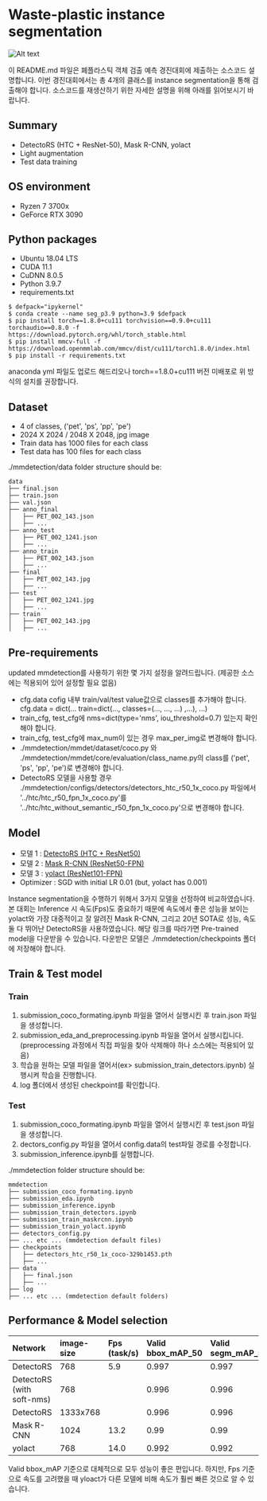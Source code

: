 # Waste-plastic instance segmentation

![Alt text](./samples/detectors.png?raw=true "Optional Title")

이 README.md 파일은 폐플라스틱 객체 검출 예측 경진대회에 제출하는 소스코드 설명합니다.
이번 경진대회에서는 총 4개의 클래스를 instance segmentation을 통해 검출해야 합니다.
소스코드를 재생산하기 위한 자세한 설명을 위해 아래를 읽어보시기 바랍니다.


## Summary
* DetectoRS (HTC + ResNet-50), Mask R-CNN, yolact
* Light augmentation 
* Test data training

## OS environment
- Ryzen 7 3700x
- GeForce RTX 3090 

## Python packages
- Ubuntu 18.04 LTS
- CUDA 11.1
- CuDNN 8.0.5
- Python 3.9.7
- requirements.txt
```
$ defpack="ipykernel"
$ conda create --name seg_p3.9 python=3.9 $defpack
$ pip install torch==1.8.0+cu111 torchvision==0.9.0+cu111 torchaudio==0.8.0 -f https://download.pytorch.org/whl/torch_stable.html
$ pip install mmcv-full -f https://download.openmmlab.com/mmcv/dist/cu111/torch1.8.0/index.html
$ pip install -r requirements.txt
```

anaconda yml 파일도 업로드 해드리오나 torch==1.8.0+cu111 버전 미배포로 위 방식의 설치를 권장합니다.

## Dataset
- 4 of classes, ('pet', 'ps', 'pp', 'pe')
- 2024 X 2024 / 2048 X 2048, jpg image
- Train data has 1000 files for each class
- Test data has 100 files for each class

./mmdetection/data folder structure should be:
```
data
├── final.json
├── train.json
├── val.json
├── anno_final
│   ├── PET_002_143.json
│   ├── ...
├── anno_test
│   ├── PET_002_1241.json
│   ├── ...
├── anno_train
│   ├── PET_002_143.json
│   ├── ...
├── final
│   ├── PET_002_143.jpg
│   ├── ...
├── test
│   ├── PET_002_1241.jpg
│   ├── ...
├── train
│   ├── PET_002_143.jpg
│   ├── ...
```

## Pre-requirements
updated mmdetection를 사용하기 위한 몇 가지 설정을 알려드립니다. 
(제공한 소스에는 적용되어 있어 설정할 필요 없음)

- cfg.data cofig 내부 train/val/test value값으로 classes를 추가해야 합니다. 
  cfg.data = dict(... train=dict(..., classes=(..., ..., ...) ,...), ...)
- train_cfg, test_cfg에 nms=dict(type='nms', iou_threshold=0.7) 있는지 확인해야 합니다. 
- train_cfg, test_cfg에 max_num이 있는 경우 max_per_img로 변경해야 합니다.
- ./mmdetection/mmdet/dataset/coco.py 와 ./mmdetection/mmdet/core/evaluation/class_name.py의 
  class를 ('pet', 'ps', 'pp', 'pe')로 변경해야 합니다.
- DetectoRS 모델을 사용할 경우 ./mmdetection/configs/detectors/detectors_htc_r50_1x_coco.py 파일에서
  '../htc/htc_r50_fpn_1x_coco.py'를 '../htc/htc_without_semantic_r50_fpn_1x_coco.py'으로 변경해야 합니다.

## Model
* 모델 1 : [DetectoRS (HTC + ResNet50)](https://github.com/open-mmlab/mmdetection/tree/master/configs/detectors)
* 모델 2 : [Mask R-CNN (ResNet50-FPN)](https://github.com/open-mmlab/mmdetection/tree/master/configs/mask_rcnn)
* 모델 3 : [yolact (ResNet101-FPN)](https://github.com/open-mmlab/mmdetection/tree/master/configs/yolact)
* Optimizer : SGD with initial LR 0.01 (but, yolact has 0.001)

Instance segmentation을 수행하기 위해서 3가지 모델을 선정하여 비교하였습니다.
본 대회는 Inference 시 속도(Fps)도 중요하기 때문에 속도에서 좋은 성능을 보이는 yolact와
가장 대중적이고 잘 알려진 Mask R-CNN, 그리고 20년 SOTA로 성능, 속도 둘 다 뛰어난 DetectoRS을 사용하였습니다.
해당 링크를 따라가면 Pre-trained model을 다운받을 수 있습니다. 
다운받은 모델은 ./mmdetection/checkpoints 폴더에 저장해야 합니다.

## Train & Test model

### Train
 
1. submission_coco_formating.ipynb 파일을 열어서 실행시킨 후 train.json 파일을 생성합니다.
2. submission_eda_and_preprocessing.ipynb 파일을 열어서 실행시킵니다.
   (preprocessing 과정에서 직접 파일을 찾아 삭제해야 하나 소스에는 적용되어 있음)
3. 학습을 원하는 모델 파일을 열어서(ex> submission_train_detectors.ipynb) 실행시켜 학습을 진행합니다.
4. log 폴더에서 생성된 checkpoint를 확인합니다.

### Test
1. submission_coco_formating.ipynb 파일을 열어서 실행시킨 후 test.json 파일을 생성합니다.
2. dectors_config.py 파일을 열어서 config.data의 test파일 경로를 수정합니다.
3. submission_inference.ipynb를 실행합니다.

./mmdetection folder structure should be:
```
mmdetection
├── submission_coco_formating.ipynb
├── submission_eda.ipynb
├── submission_inference.ipynb
├── submission_train_detectors.ipynb
├── submission_train_maskrcnn.ipynb
├── submission_train_yolact.ipynb
├── detectors_config.py
├── ... etc ... (mmdetection default files) 
├── checkpoints
│   ├── detectors_htc_r50_1x_coco-329b1453.pth
│   ├── ...
├── data
│   ├── final.json
│   ├── ...
├── log
├── ... etc ... (mmdetection default folders)
```

## Performance & Model selection
| Network                  | image-size | Fps (task/s) | Valid bbox_mAP_50 | Valid segm_mAP_50 |
|:-------------------------| :----------|:-------------|:------------------|:------------------|
| DetectoRS                | 768        | 5.9          | 0.997             | 0.997             |
| DetectoRS (with soft-nms)| 768        |              | 0.996             | 0.996             |
| DetectoRS                | 1333x768   |              | 0.996             | 0.996             |
| Mask R-CNN               | 1024       | 13.2         | 0.99              | 0.99              |
| yolact                   | 768        | 14.0         | 0.992             | 0.992             |

Valid bbox_mAP 기준으로 대체적으로 모두 성능이 좋은 편입니다.
하지만, Fps 기준으로 속도를 고려했을 때 yloact가 다른 모델에 비해 속도가 훨씬 빠른 것으로 알 수 있습니다.
